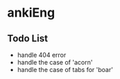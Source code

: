 # ankiEng

## Todo List
- handle 404 error
- handle the case of 'acorn'
- handle the case of tabs for 'boar'